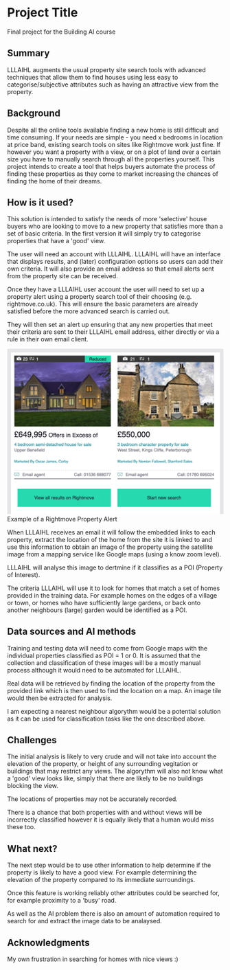 # Project Title

Final project for the Building AI course

## Summary

LLLAIHL augments the usual property site search tools with advanced techniques that allow them to find houses using less easy to categorise/subjective attributes such as having an attractive view from the property.

## Background

Despite all the online tools available finding a new home is still difficult and time consuming. If your needs are simple - you need x bedrooms in <this> location at <this> price band, existing search tools on sites like Rightmove work just fine. If however you want a property with a view, or on a plot of land over a certain size you have to manually search through all the properties yourself. This project intends to create a tool that helps buyers automate the process of finding these properties as they come to market increasing the chances of finding the home of their dreams.

## How is it used?

This solution is intended to satisfy the needs of more 'selective' house buyers who are looking to move to a new property that satisfies more than a set of basic criteria. In the first version it will simply try to categorise properties that have a 'good' view.

The user will need an account with LLLAIHL. LLLAIHL will have an interface that displays results, and (later) configuration options so users can add their own criteria. It will also provide an email address so that email alerts sent from the property site can be received.

Once they have a LLLAIHL user account the user will need to set up a property alert using a property search tool of their choosing (e.g. rightmove.co.uk). This will ensure the basic parameters are already satisfied before the more advanced search is carried out.

They will then set an alert up ensuring that any new properties that meet their criteria are sent to their LLLAIHL email address, either directly or via a rule in their own email client.

![Example of a Rightmove Property Alert](/RightMove_Property_Alert.png)
Example of a Rightmove Property Alert

When LLLAIHL receives an email it will follow the embedded links to each property, extract the location of the home from the site it is linked to and use this information to obtain an image of the property using the satellite image from a mapping service like Google maps (using a know zoom level).

LLLAIHL will analyse this image to dertmine if it classifies as a POI (Property of Interest).

The criteria LLLAIHL will use it to look for homes that match a set of homes provided in the training data. For example homes on the edges of a village or town, or homes who have sufficiently large gardens, or back onto another neighbours (large) garden would be identified as a POI.


## Data sources and AI methods

Training and testing data will need to come from Google maps with the individual properties classified as POI = 1 or 0.
It is assumed that the collection and classification of these images will be a mostly manual process although it would need to be automated for LLLAIHL.

Real data will be retrieved by finding the location of the property from the provided link which is then used to find the location on a map. An image tile would then be extracted for analysis.

I am expecting a nearest neighbour algorythm would be a potential solution as it can be used for classification tasks like the one described above.

## Challenges

The initial analysis is likely to very crude and will not take into account the elevation of the property, or height of any surrounding vegitation or buildings that may restrict any views. The algorythm will also not know what a 'good' view looks like, simply that there are likely to be no buildings blocking the view.

The locations of properties may not be accurately recorded. 

There is a chance that both properties with and without views will be incorrectly classified however it is equally likely that a human would miss these too.

## What next?

The next step would be to use other information to help determine if the property is likely to have a good view. For example determining the elevation of the property compared to its immediate surroundings.

Once this feature is working reliably other attributes could be searched for, for example proximity to a 'busy' road.

As well as the AI problem there is also an amount of automation required to search for and extract the image data to be analaysed.
 
## Acknowledgments

My own frustration in searching for homes with nice views :)
